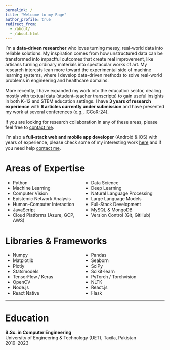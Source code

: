```yaml
---
permalink: /
title: "Welcome to my Page"
author_profile: true
redirect_from: 
  - /about/
  - /about.html
---
```


I’m a **data-driven researcher** who loves turning messy, real-world data into reliable solutions. My inspiration comes from how unstructured data can be transformed into impactful outcomes that create real improvement, like artisans turning ordinary materials into spectacular works of art. My research interests lean more toward the experimental side of machine learning systems, where I develop data-driven methods to solve real-world problems in engineering and healthcare domains.  

More recently, I have expanded my work into the education sector, dealing mostly with textual data (student–teacher transcripts) to gain useful insights in both K–12 and STEM education settings. I have **3 years of research experience** with **6 articles currently under submission** and have presented my work at several conferences (e.g., [ICCoR-24](https://iccor.cust.edu.pk/)).  

If you are looking for research collaboration in any of these areas, please feel free to [contact me](mailto:muhammadfaizandev87@gmail.com).  

  I’m also a **full-stack web and mobile app developer** (Android & iOS) with years of experience, please check some of my interesting work [here](https://muhammadfaizan99.github.io/portfolio/) and if you need help [contact me](mailto:muhammadfaizandev87@gmail.com).
<!-- </div> -->

Areas of Expertise
======

<ul style="columns: 2;">
<li>Python</li>
<li>Machine Learning</li>
<li>Computer Vision</li>
<li>Epistemic Network Analysis</li>
<li>Human–Computer Interaction</li>
<li>JavaScript</li>
<li>Cloud Platforms (Azure, GCP, AWS)</li>
<li>Data Science</li>
<li>Deep Learning</li>
<li>Natural Language Processing</li>
<li>Large Language Models</li>
<li>Full-Stack Development</li>
<li>MySQL & MongoDB</li>
<li>Version Control (Git, GitHub)</li>
</ul>

Libraries & Frameworks
======

<ul style="columns: 2;">
  <li>Numpy</li>
  <li>Matplotlib</li>
  <li>Plotly</li>
  <li>Statsmodels</li>
  <li>TensorFlow / Keras</li>
  <li>OpenCV</li>
  <li>Node.js</li>
  <li>React Native</li>
  <li>Pandas</li>
  <li>Seaborn</li>
  <li>SciPy</li>
  <li>Scikit-learn</li>
  <li>PyTorch / Torchvision</li>
  <li>NLTK</li>
  <li>React.js</li>
  <li>Flask</li>
</ul>




---

Education
======

**B.Sc. in Computer Engineering**  
University of Engineering & Technology (UET), Taxila, Pakistan  
2019–2023
